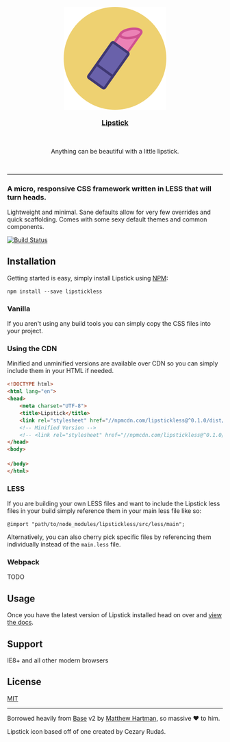 <h3 align="center">
  <br>
  <a href="https://github.com/bullish-ventures/lipstick">
    <img src="src/images/logo.png" alt="Lipstick logo">
    <p>Lipstick</p>
</a>
</h3>
<br>
<p align="center">Anything can be beautiful with a little lipstick.</p>
<br>

---

### A micro, responsive CSS framework written in LESS that will turn heads.

Lightweight and minimal. Sane defaults allow for very few overrides and quick scaffolding. Comes with some sexy default themes and common components.

[![Build Status](https://travis-ci.org/bullish-ventures/lipstick.svg?branch=master)](https://travis-ci.org/bullishventures/lipstick)

## Installation

Getting started is easy, simply install Lipstick using [NPM](https://www.npmjs.com/):

    npm install --save lipstickless

### Vanilla

If you aren't using any build tools you can simply copy the CSS files into your project.

### Using the CDN

Minified and unminified versions are available over CDN so you can simply include them in your HTML if needed.

```html
<!DOCTYPE html>
<html lang="en">
<head>
    <meta charset="UTF-8">
    <title>Lipstick</title>
    <link rel="stylesheet" href="//npmcdn.com/lipstickless@^0.1.0/dist/css/lipstick.css">
    <!-- Minified Version -->
    <!-- <link rel="stylesheet" href="//npmcdn.com/lipstickless@^0.1.0/dist/css/lipstick.min.css"> -->
</head>
<body>
    
</body>
</html>
```

### LESS

If you are building your own LESS files and want to include the Lipstick less files in your build simply reference them in your main less file like so:

```less
@import "path/to/node_modules/lipstickless/src/less/main";
```

Alternatively, you can also cherry pick specific files by referencing them individually instead of the `main.less` file.

### Webpack

TODO

## Usage

Once you have the latest version of Lipstick installed head on over and [view the docs](http://bullish.io/opensource/lipstick).

## Support
IE8+ and all other modern browsers

## License
[MIT](./LICENSE)

---

Borrowed heavily from [Base](http://getbase.org) v2 by [Matthew Hartman](http://twitter.com/matthewhartmans), so massive :heart:  to him.

Lipstick icon based off of one created by Cezary Rudaś.

